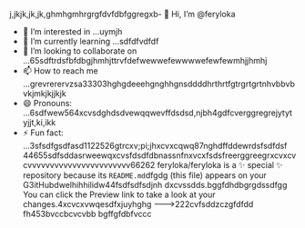 j,jkjk,jk,jk,ghmhgmhrgrgfdvfdbfggregxb- 👋 Hi, I’m @feryloka
- 👀 I’m interested in ...uymjh
- 🌱 I’m currently learning ...sdfdfvdfdf
- 💞️ I’m looking to collaborate on ...65sdftrdsfbfdbgjhmhjttrvfdefwewwefewwwwefewfewmhjjhmhj
- 📫 How to reach me ...grevrerervzsa33303hghgdeeehgnghhgnsddddhrthrtfgtrgrtgrtnhvbbvbvkjmkjkjjkjk
- 😄 Pronouns: ...6sdfwew564xcvsdghdsdvewqqwevffdsdsd,njbh4gdfcverggregrejytytyjjt,ki,ikk
- ⚡ Fun fact: ...3sfsdfgsdfasd1122526gtrcxv;pi;jhxcvxcqwq87nghdffddewrdsfsdfdsf
44655sdfsddasrweewqxcvsfdsdfdbnassnfnxvcxfsdsfreerggreegrxcvxcvcvvvvvvvvvvvvvvvvvvvvvvv66262
feryloka/feryloka is a ✨ special ✨ repository because its `README.md`dfgdg (this file) appears on your G3itHubdwelhihhilidw44fsdfsdfsdjnh dxcvssdds.bggfdhdbgrgdssdfgg
You can click the Preview link to take a look at your changes.4xcvcxvwqesdfxjuyhghg
--->222cvfsddzczgfdfdd
fh453bvccbcvcvbb
bgffgfdbfvccc
